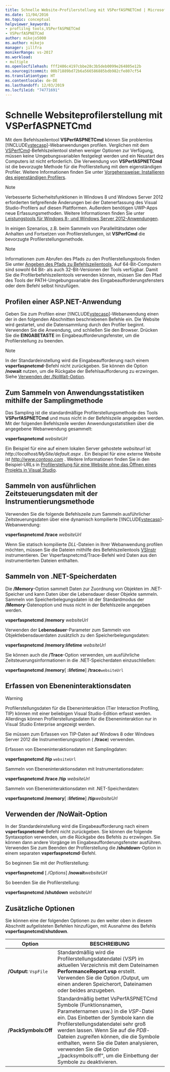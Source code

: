 ```yaml
---
title: Schnelle Website-Profilerstellung mit VSPerfASPNETCmd | Microsoft-Dokumentation
ms.date: 11/04/2016
ms.topic: conceptual
helpviewer_keywords:
- proflilng tools,VSPerfASPNETCmd
- VSPerfASPNETCmd
author: mikejo5000
ms.author: mikejo
manager: jillfra
monikerRange: vs-2017
ms.workload:
- multiple
ms.openlocfilehash: fff2486c4197cbbe28c3b5deb0099e264805e12b
ms.sourcegitcommit: 00b71889bd72b6a566586885bdb982cfe807cf54
ms.translationtype: HT
ms.contentlocale: de-DE
ms.lasthandoff: 12/03/2019
ms.locfileid: "74771691"
---
```

# <a name="rapid-web-site-profiling-with-vsperfaspnetcmd"></a>Schnelle Websiteprofilerstellung mit VSPerfASPNETCmd

Mit dem Befehlszeilentool **VSPerfASPNETCmd** können Sie problemlos [!INCLUDE[vstecasp](../code-quality/includes/vstecasp_md.md)]-Webanwendungen profilen. Verglichen mit dem [VSPerfCmd](../profiling/vsperfcmd.md)-Befehlszeilentool stehen weniger Optionen zur Verfügung, müssen keine Umgebungsvariablen festgelegt werden und ein Neustart des Computers ist nicht erforderlich. Die Verwendung von **VSPerfASPNETCmd** ist die bevorzugte Methode für die Profilerstellung mit dem eigenständigen Profiler. Weitere Informationen finden Sie unter [Vorgehensweise: Installieren des eigenständigen Profilers](../profiling/how-to-install-the-stand-alone-profiler.md).

> [!NOTE]
> Verbesserte Sicherheitsfunktionen in Windows 8 und Windows Server 2012 erforderten tiefgreifende Änderungen bei der Datenerfassung des Visual Studio-Profilers auf diesen Plattformen. Außerdem benötigen UWP-Apps neue Erfassungsmethoden. Weitere Informationen finden Sie unter [Leistungstools für Windows 8- und Windows Server 2012-Anwendungen](../profiling/performance-tools-on-windows-8-and-windows-server-2012-applications.md).

 In einigen Szenarios, z.B. beim Sammeln von Parallelitätsdaten oder Anhalten und Fortsetzen von Profilerstellungen, ist **VSPerfCmd** die bevorzugte Profilerstellungsmethode.

> [!NOTE]
> Informationen zum Abrufen des Pfads zu den Profilerstellungstools finden Sie unter [Angeben des Pfads zu Befehlszeilentools](../profiling/specifying-the-path-to-profiling-tools-command-line-tools.md). Auf 64-Bit-Computern sind sowohl 64 Bit- als auch 32-Bit-Versionen der Tools verfügbar. Damit Sie die Profilerbefehlszeilentools verwenden können, müssen Sie den Pfad des Tools der PATH-Umgebungsvariable des Eingabeaufforderungsfensters oder dem Befehl selbst hinzufügen.

## <a name="profile-an-aspnet-application"></a>Profilen einer ASP.NET-Anwendung

Geben Sie zum Profilen einer [!INCLUDE[vstecasp](../code-quality/includes/vstecasp_md.md)]-Webanwendung einen der in den folgenden Abschnitten beschriebenen Befehle ein. Die Website wird gestartet, und die Datensammlung durch den Profiler beginnt. Verwenden Sie die Anwendung, und schließen Sie den Browser. Drücken Sie die **EINGABETASTE** im Eingabeaufforderungsfenster, um die Profilerstellung zu beenden.

> [!NOTE]
> In der Standardeinstellung wird die Eingabeaufforderung nach einem **vsperfaspnetcmd**-Befehl nicht zurückgeben. Sie können die Option **/nowait** nutzen, um die Rückgabe der Befehlsaufforderung zu erzwingen. Siehe [Verwenden der /NoWait-Option](#use-the-nowait-option).

## <a name="to-collect-application-statistics-by-using-the-sampling-method"></a>Zum Sammeln von Anwendungsstatistiken mithilfe der Samplingmethode
 Das Sampling ist die standardmäßige Profilerstellungsmethode des Tools **VSPerfASPNETCmd** und muss nicht in der Befehlszeile angegeben werden. Mit der folgenden Befehlszeile werden Anwendungsstatistiken über die angegebene Webanwendung gesammelt:

 **vsperfaspnetcmd**  *websiteUrl*

 Ein Beispiel für eine auf einem lokalen Server gehostete *websiteurl* ist *http://localhost/MySite/default.aspx* . Ein Beispiel für eine externe Website ist *http://www.contoso.com* . Weitere Informationen finden Sie in den Beispiel-URLs in [Profilerstellung für eine Website ohne das Öffnen eines Projekts in Visual Studio](how-to-collect-performance-data-for-a-web-site.md#to-profile-a-web-site-without-opening-a-project-in-visual-studio).

## <a name="to-collect-detailed-timing-data-by-using-the-instrumentation-method"></a>Sammeln von ausführlichen Zeitsteuerungsdaten mit der Instrumentierungsmethode

Verwenden Sie die folgende Befehlszeile zum Sammeln ausführlicher Zeitsteuerungsdaten über eine dynamisch kompilierte [!INCLUDE[vstecasp](../code-quality/includes/vstecasp_md.md)]-Webanwendung:

**vsperfaspnetcmd /trace**  *websiteUrl*

Wenn Sie statisch kompilierte *DLL*-Dateien in Ihrer Webanwendung profilen möchten, müssen Sie die Dateien mithilfe des Befehlszeilentools [VSInstr](../profiling/vsinstr.md) instrumentieren. Der Vsperfaspnetcmd/Trace-Befehl wird Daten aus den instrumentierten Dateien enthalten.

## <a name="to-collect-net-memory-data"></a>Sammeln von .NET-Speicherdaten

Die **/Memory**-Option sammelt Daten zur Zuordnung von Objekten im .NET- Speicher und kann Daten über die Lebensdauer dieser Objekte sammeln. Sammeln von Speicherbelegungsdaten ist der Standardmodus der **/Memory**-Datenoption und muss nicht in der Befehlszeile angegeben werden.

 **vsperfaspnetcmd /memory** *websiteUrl*

 Verwenden der **Lebensdauer**-Parameter zum Sammeln von Objektlebensdauerdaten zusätzlich zu den Speicherbelegungsdaten:

 **vsperfaspnetcmd /memory:lifetime** *websiteUrl*

 Sie können auch die **/Trace**-Option verwenden, um ausführliche Zeitsteuerungsinformationen in die .NET-Speicherdaten einzuschließen:

 **vsperfaspnetcmd /memory**[ **:lifetime**] **/trace**`websiteUrl`

## <a name="to-collect-tier-interaction-data"></a>Erfassen von Ebeneninteraktionsdaten

> [!WARNING]
> Profilerstellungsdaten für die Ebeneninteraktion (Tier Interaction Profiling, TIP) können mit einer beliebigen Visual Studio-Edition erfasst werden. Allerdings können Profilerstellungsdaten für die Ebeneninteraktion nur in Visual Studio Enterprise angezeigt werden.
>
> Sie müssen zum Erfassen von TIP-Daten auf Windows 8 oder Windows Server 2012 die Instrumentierungsoption ( **/trace**) verwenden.

Erfassen von Ebeneninteraktionsdaten mit Samplingdaten:

**vsperfaspnetcmd /tip** `websiteUrl`

Sammeln von Ebeneninteraktionsdaten mit Instrumentationsdaten:

**vsperfaspnetcmd /trace /tip** *websiteUrl*

Sammeln von Ebeneninteraktionsdaten mit .NET-Speicherdaten:

**vsperfaspnetcmd /memory**[ **:lifetime**] **/tip**_websiteUrl_

## <a name="use-the-nowait-option"></a>Verwenden der /NoWait-Option

In der Standardeinstellung wird die Eingabeaufforderung nach einem **vsperfaspnetcmd**-Befehl nicht zurückgeben. Sie können die folgende Syntaxoption verwenden, um die Rückgabe des Befehls zu erzwingen. Sie können dann andere Vorgänge im Eingabeaufforderungsfenster ausführen. Verwenden Sie zum Beenden der Profilerstellung die **/shutdown**-Option in einem separaten **vsperfaspnetcmd**-Befehl.

So beginnen Sie mit der Profilerstellung:

**vsperfaspnetcmd** [ */Options*] **/nowait**_websiteUrl_

So beenden Sie die Profilerstellung:

**vsperfaspnetcmd /shutdown** *websiteUrl*

## <a name="additional-options"></a>Zusätzliche Optionen

Sie können eine der folgenden Optionen zu den weiter oben in diesem Abschnitt aufgelisteten Befehlen hinzufügen, mit Ausnahme des Befehls **vsperfaspnetcmd/shutdown**.

|Option|BESCHREIBUNG|
|------------|-----------------|
|**/Output:** `VspFile`|Standardmäßig wird die Profilerstellungsdatendatei (*VSP*) im aktuellen Verzeichnis mit dem Dateinamen **PerformanceReport.vsp** erstellt. Verwenden Sie die Option /Output, um einen anderen Speicherort, Dateinamen oder beides anzugeben.|
|**/PackSymbols:Off**|Standardmäßig bettet VsPerfASPNETCmd Symbole (Funktionsnamen, Parameternamen usw.) in die *VSP*-Datei ein. Das Einbetten der Symbole kann die Profilerstellungsdatendatei sehr groß werden lassen. Wenn Sie auf die *PDB*-Dateien zugreifen können, die die Symbole enthalten, wenn Sie die Daten analysieren, verwenden Sie die Option „/packsymbols:off“, um die Einbettung der Symbole zu deaktivieren.|

